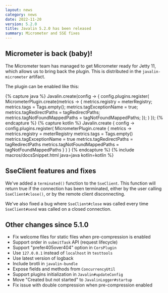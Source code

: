 ```yaml
---
layout: news
category: news
date: 2022-11-20
version: 5.2.0
title: Javalin 5.2.0 has been released
summary: Micrometer and SSE fixes
---
```


## Micrometer is back (baby)!

The Micrometer team has managed to get Micrometer ready for Jetty 11,
which allows us to bring back the plugin. This is distributed in the `javalin-micrometer` artifact.

The plugin can be enabled like this:

{% capture java %}
Javalin.create(config -> {
    config.plugins.register(
        MicrometerPlugin.create(metrics -> {
            metrics.registry = meterRegistry;
            metrics.tags = Tags.empty();
            metrics.tagExceptionName = true;
            metrics.tagRedirectPaths = tagRedirectPaths;
            metrics.tagNotFoundMappedPaths = tagNotFoundMappedPaths;
        });
    )
});
{% endcapture %}
{% capture kotlin %}
Javalin.create { config ->
    config.plugins.register(
        MicrometerPlugin.create { metrics ->
            metrics.registry = meterRegistry
            metrics.tags = Tags.empty()
            metrics.tagExceptionName = true
            metrics.tagRedirectPaths = tagRedirectPaths
            metrics.tagNotFoundMappedPaths = tagNotFoundMappedPaths
        }
    )
}
{% endcapture %}
{% include macros/docsSnippet.html java=java kotlin=kotlin %}

## SseClient features and fixes
We've added a `terminated()` function to the `SseClient`. This function will return true
if the connection has been terminated, either by the user calling `SseClient#close()`, or by
the remote client disconnecting.

We've also fixed a bug where `SseClient#close` was called every time `SseClient#send`
was called on a closed connection.

## Other changes since 5.1.0

* Fix welcome files for static files when pre-compression is enabled
* Support order in `submitTask` API (request lifecycle)
* Support "prefer405over404" option in `CorsPlugin`
* Use `127.0.0.1` instead of `localhost` in `testtools`
* Use latest version of logback
* Include brotli in `javalin-bundle`
* Expose fields and methods from `ConcurrencyUtil`
* Support plugins initialization in `Javalin#updateConfig`
* Move "Created but not started" to `JavalinLogger#startup`
* Fix issue with double compression when pre-compression enabled
